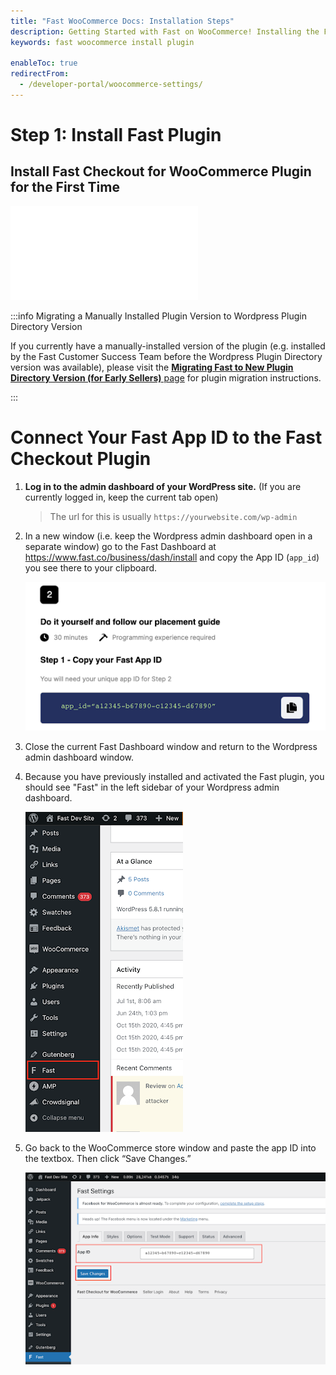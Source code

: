 ```yaml
---
title: "Fast WooCommerce Docs: Installation Steps"
description: Getting Started with Fast on WooCommerce! Installing the Fast Plugin.
keywords: fast woocommerce install plugin

enableToc: true
redirectFrom:
  - /developer-portal/woocommerce-settings/
---
```


# Step 1: Install Fast Plugin

## Install Fast Checkout for WooCommerce Plugin for the First Time

<embed src="/reusables/for-developers/_platform_woocommerce_wordpress_plugin_initial_install.md" />

:::info Migrating a Manually Installed Plugin Version to Wordpress Plugin Directory Version

If you currently have a manually-installed version of the plugin (e.g. installed by the Fast Customer Success Team before the Wordpress Plugin Directory version was available), please visit the [**Migrating Fast to New Plugin Directory Version (for Early Sellers)** page](../wordpress-plugin/migrating) for plugin migration instructions.

:::

# Connect Your Fast App ID to the Fast Checkout Plugin

1. **Log in to the admin dashboard of your WordPress site.** (If you are currently logged in, keep the current tab open)

   > The url for this is usually `https://yourwebsite.com/wp-admin`

2. In a new window (i.e. keep the Wordpress admin dashboard open in a separate window) go to the Fast Dashboard at https://www.fast.co/business/dash/install and copy the App ID (`app_id`) you see there to your clipboard.

   ![App ID](images/woocommerce-install2.png)

3. Close the current Fast Dashboard window and return to the Wordpress admin dashboard window.

4. Because you have previously installed and activated the Fast plugin, you should see "Fast" in the left sidebar of your Wordpress admin dashboard.

   ![Fast Plugin in Wordpress WooCommerce Admin Dashboard Sidebar](images/woocommerce-install1.png)

5. Go back to the WooCommerce store window and paste the app ID into the textbox. Then click “Save Changes.”

   ![App ID Form in Wordpress WooCommerce Admin Dashboard](images/woocommerce-install3.png)

